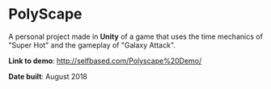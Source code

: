 # PolyScape
A personal project made in **Unity** of a game that uses the time mechanics of "Super Hot" and the gameplay of "Galaxy Attack".

**Link to demo**: http://selfbased.com/Polyscape%20Demo/

**Date built**: August 2018

